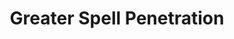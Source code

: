 ---
title: "Greater Spell Penetration"

feat:
  types: ["General"]
  prerequisite: |
    Spell Penetration.
  benefit: |
    You get a +2 bonus on caster level checks ({% die_roll 1 20 0 %} + caster level) made to overcome a creature's spell resistance. This bonus stacks with the one from Spell Penetration.
  special: |
    This bonus also applies to dispel checks made when casting {% spell_link dispel-magic %} and _dispel magic, greater_.
---